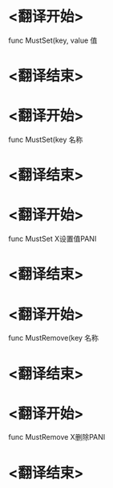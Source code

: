 
# <翻译开始>
func MustSet(key, value
值
# <翻译结束>

# <翻译开始>
func MustSet(key
名称
# <翻译结束>

# <翻译开始>
func MustSet
X设置值PANI
# <翻译结束>

# <翻译开始>
func MustRemove(key
名称
# <翻译结束>

# <翻译开始>
func MustRemove
X删除PANI
# <翻译结束>
